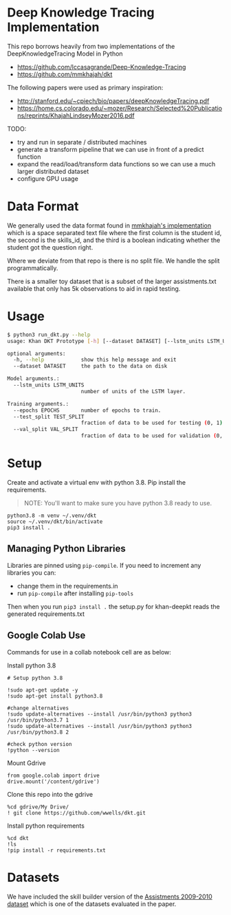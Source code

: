 # Deep Knowledge Tracing Implementation

This repo borrows heavily from two implementations of the DeepKnowledgeTracing Model in Python
* https://github.com/lccasagrande/Deep-Knowledge-Tracing
* https://github.com/mmkhajah/dkt

The following papers were used as primary inspiration:

* http://stanford.edu/~cpiech/bio/papers/deepKnowledgeTracing.pdf
* https://home.cs.colorado.edu/~mozer/Research/Selected%20Publications/reprints/KhajahLindseyMozer2016.pdf


TODO:
* try and run in separate / distributed machines
* generate a transform pipeline that we can use in front of a predict function
* expand the read/load/transform data functions so we can use a much larger distributed dataset
* configure GPU usage

# Data Format

We generally used the data format found in [mmkhajah's implementation](https://github.com/mmkhajah/dkt) which is a space separated text file
where the first column is the student id, the second is the skills_id, and the third is a boolean indicating whether the student got the question right.

Where we deviate from that repo is there is no split file.   We handle the split programmatically.

There is a smaller toy dataset that is a subset of the larger assistments.txt available that only has 5k observations to aid in rapid testing.

# Usage

```sh
$ python3 run_dkt.py --help
usage: Khan DKT Prototype [-h] [--dataset DATASET] [--lstm_units LSTM_UNITS] [--epochs EPOCHS] [--test_split TEST_SPLIT] [--val_split VAL_SPLIT]

optional arguments:
  -h, --help            show this help message and exit
  --dataset DATASET     the path to the data on disk

Model arguments.:
  --lstm_units LSTM_UNITS
                        number of units of the LSTM layer.

Training arguments.:
  --epochs EPOCHS       number of epochs to train.
  --test_split TEST_SPLIT
                        fraction of data to be used for testing (0, 1).
  --val_split VAL_SPLIT
                        fraction of data to be used for validation (0, 1).
```
# Setup

Create and activate a virtual env with python 3.8.   Pip install the requirements.

> NOTE:   You'll want to make sure you have python 3.8 ready to use.

```
python3.8 -m venv ~/.venv/dkt
source ~/.venv/dkt/bin/activate
pip3 install .
```

## Managing Python Libraries

Libraries are pinned using `pip-compile`.   If you need to increment any libraries you can:
* change them in the requirements.in
* run `pip-compile` after installing `pip-tools`

Then when you run `pip3 install .` the setup.py for khan-deepkt reads the generated requirements.txt

## Google Colab Use

Commands for use in a collab notebook cell are as below:

Install python 3.8
```
# Setup python 3.8

!sudo apt-get update -y
!sudo apt-get install python3.8

#change alternatives
!sudo update-alternatives --install /usr/bin/python3 python3 /usr/bin/python3.7 1
!sudo update-alternatives --install /usr/bin/python3 python3 /usr/bin/python3.8 2

#check python version
!python --version
```

Mount Gdrive
```
from google.colab import drive
drive.mount('/content/gdrive')
```

Clone this repo into the gdrive
```
%cd gdrive/My Drive/
! git clone https://github.com/wwells/dkt.git
```

Install python requirements
```
%cd dkt
!ls
!pip install -r requirements.txt
```

# Datasets

We have included the skill builder version of the [Assistments 2009-2010 dataset](https://sites.google.com/site/assistmentsdata/home/assistment-2009-2010-data/skill-builder-data-2009-2010) which is one of the datasets evaluated in the paper.